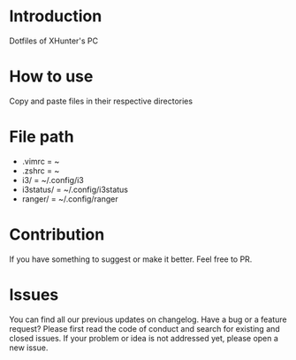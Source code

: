 # Introduction
Dotfiles of XHunter's PC

# How to use
Copy and paste files in their respective directories

# File path
- .vimrc = ~
- .zshrc = ~
- i3/ = ~/.config/i3
- i3status/ = ~/.config/i3status
- ranger/ = ~/.config/ranger

# Contribution
If you have something to suggest or make it better. Feel free to PR. 

# Issues
You can find all our previous updates on changelog. Have a bug or a feature request? Please first read the code of conduct and search for existing and closed issues. If your problem or idea is not addressed yet, please open a new issue.


